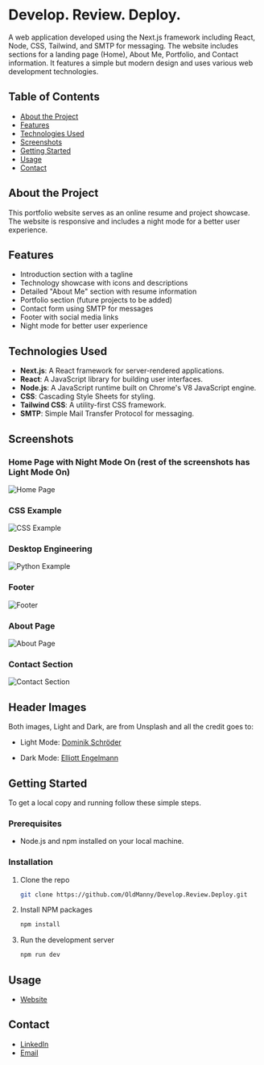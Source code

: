 # Develop. Review. Deploy.

A web application developed using the Next.js framework including React, Node, CSS, Tailwind, and SMTP for messaging. The website includes sections for a landing page (Home), About Me, Portfolio, and Contact information. 
It features a simple but modern design and uses various web development technologies.


## Table of Contents

- [About the Project](#about-the-project)
- [Features](#features)
- [Technologies Used](#technologies-used)
- [Screenshots](#screenshots)
- [Getting Started](#getting-started)
- [Usage](#usage)
- [Contact](#contact)


## About the Project

This portfolio website serves as an online resume and project showcase. The website is responsive and includes a night mode for a better user experience.


## Features

- Introduction section with a tagline
- Technology showcase with icons and descriptions
- Detailed "About Me" section with resume information
- Portfolio section (future projects to be added)
- Contact form using SMTP for messages
- Footer with social media links
- Night mode for better user experience


## Technologies Used

- **Next.js**: A React framework for server-rendered applications.
- **React**: A JavaScript library for building user interfaces.
- **Node.js**: A JavaScript runtime built on Chrome's V8 JavaScript engine.
- **CSS**: Cascading Style Sheets for styling.
- **Tailwind CSS**: A utility-first CSS framework.
- **SMTP**: Simple Mail Transfer Protocol for messaging.


## Screenshots

### Home Page with Night Mode On (rest of the screenshots has Light Mode On)
![Home Page](images/DarkModeHeader.png)

### CSS Example
![CSS Example](images/CSSExample.png)

### Desktop Engineering
![Python Example](images/DesktopEngineering.png)

### Footer
![Footer](images/Footer.png)

### About Page
![About Page](images/About.png)

### Contact Section
![Contact Section](images/Contact.png)


## Header Images

Both images, Light and Dark, are from Unsplash and all the credit goes to:

- Light Mode: [Dominik Schröder](https://unsplash.com/photos/white-clouds-during-daytime-FIKD9t5_5zQ)

- Dark Mode: [Elliott Engelmann](https://unsplash.com/photos/silhouette-of-mountain-DjlKxYFJlTc)


## Getting Started

To get a local copy and running follow these simple steps.


### Prerequisites

- Node.js and npm installed on your local machine.


### Installation

1. Clone the repo
   ```sh
   git clone https://github.com/OldManny/Develop.Review.Deploy.git

2. Install NPM packages
   ```sh
   npm install

3. Run the development server
   ```sh
   npm run dev

## Usage

- [Website](https://develop-review-deploy.vercel.app/)
  

## Contact

- [LinkedIn](https://www.linkedin.com/in/emanuel-florea-4a44bb299/)
- [Email](mailto:emanuel.ion.florea@gmail.com) 





